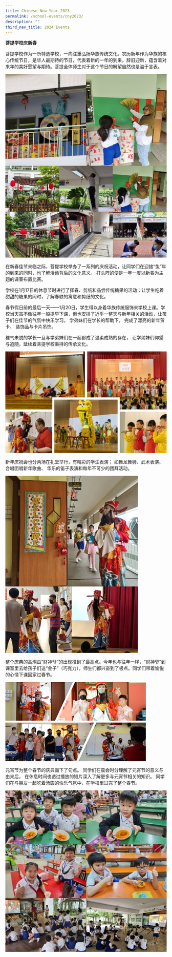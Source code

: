 ```yaml
---
title: Chinese New Year 2023
permalink: /school-events/cny2023/
description: ""
third_nav_title: 2024 Events
---
```

**菩提学校庆新春**

菩提学校作为一所特选学校，一向注重弘扬华族传统文化。农历新年作为华族的核心传统节日，是华人最期待的节日，代表着新的一年的到来，辞旧迎新，蕴含着对来年的美好愿望与期待。菩提全体师生对于这个节日的盼望自然也是溢于言表。

![](/images/Picture1.jpg)

在新春佳节来临之际，菩提学校举办了一系列的庆祝活动，让同学们在迎接“兔”年的到来的同时，也了解活动背后的文化意义。
打头阵的便是一年一度以新春为主题的课室布置比赛。

学校在1月17日的休息节时进行了挥春、剪纸和品尝传统糖果的活动；让学生吃着甜甜的糖果的同时，了解春联的寓意和剪纸的文化。



春节假日前的最后一天——1月20日，学生得以身着华族传统服饰来学校上课。学校当天虽不像往年一般提早下课，但也安排了近乎一整天与新年相关的活动，让孩子们在佳节的气氛中快乐学习。
学弟妹们在学长的帮助下，
完成了漂亮的新年贺卡、
装饰品与卡片吊饰。

稚气未脱的学长一旦与学弟妹们在一起都成了温柔成熟的存在，
          让学弟妹们仰望与追随，延续着菩提学校秉持的传承文化。

![](/images/Picture7.jpg)

新年庆祝会也分两场在礼堂举行，有精彩的学生表演；
如舞龙舞狮、武术表演、合唱团唱新年歌曲、
华乐的笛子表演和每年不可少的团拜活动。

![](/images/Picture8.jpg)

整个庆典的高潮由“财神爷”的出现推到了最高点。今年也与往年一样，“财神爷”到课室里去给孩子们送“金子”（巧克力），师生们都兴奋到了极点。同学们带着愉悦的心情下课回家过春节。

![](/images/Picture9.png)

元宵节为整个春节的庆典画下了句点。
同学们在晨会时分理解了元宵节的意义与由来后，
在休息时间也透过播放的短片深入了解更多与元宵节相关的知识。
同学们在与朋友一起吃着汤圆的快乐气氛中，在学校里过完了整个春节。

![](/images/Picture10.jpg)
